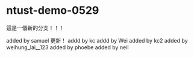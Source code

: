 # ntust-demo-0529
這是一個新的分支！！！



added by samuel 更新！
addd by kc
addd by Wei
added by kc2
added by weihung_lai__123
added by phoebe
added by neil


